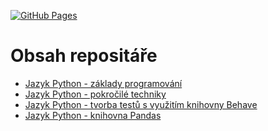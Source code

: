 [![GitHub Pages](https://img.shields.io/badge/%20-GitHub%20Pages-informational)](https://tisnik.github.io/python-programming-courses/)

# Obsah repositáře

* [Jazyk Python - základy programování](Python1/Python1.md)
* [Jazyk Python - pokročilé techniky](Python2/Python2.md)
* [Jazyk Python - tvorba testů s využitím knihovny Behave](BDD/BDD.md)
* [Jazyk Python - knihovna Pandas](Pandas/Pandas.md)
